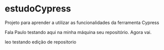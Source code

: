 # estudoCypress
Projeto para aprender a utilizar as funcionalidades da ferramenta Cypress

Fala Paulo testando aqui na minha máquina seu repositório.
Agora vai.

leo testando edição de repositorio